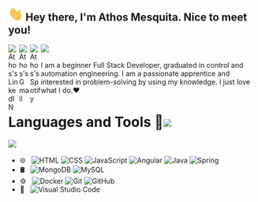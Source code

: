 ## <img src="https://raw.githubusercontent.com/ABSphreak/ABSphreak/master/gifs/Hi.gif" width="30px"> Hey there, I'm Athos Mesquita. Nice to meet you!

<a href="https://www.linkedin.com/in/athosmesquita/">
  <img align="left" alt="Athos's LinkedIN" width="22px" src="https://raw.githubusercontent.com/peterthehan/peterthehan/master/assets/linkedin.svg" />
</a>
<a href="mailto:athos.gpm@gmail.com?">
  <img align="left" alt="Athos's Gmail" width="22px" src="https://www.vectorlogo.zone/logos/gmail/gmail-icon.svg" />
</a>
<a href="https://open.spotify.com/playlist/5FoON8GDk6Zu8Zqq2ZvCxr?si=8a892f6ed0a64afe">
  <img align="left" alt="Athos's Spotify" width="22px" src="https://raw.githubusercontent.com/peterthehan/peterthehan/master/assets/spotify.svg" />
</a>

![](https://visitor-badge.glitch.me/badge?page_id=athosgpm.athosgpm)

I am a beginner Full Stack Developer, graduated in control and automation engineering. I am a passionate apprentice and interested in problem-solving by using my knowledge. I just love what I do.❤️

# Languages and Tools 🚀<img src="https://media.giphy.com/media/fvT2uzkzsSWmmkvl5g/giphy.gif" width="40px">

<div align="left">
<img height="150em" src="https://github-readme-stats.vercel.app/api/top-langs/?username=athosgpm&exclude_repo=KNN-Image-Classification&show_icons=true&hide_border=true&layout=compact&langs_count=8&theme=tokyonight"/>
</div>

- 🌐 &nbsp;
  ![HTML](https://img.shields.io/badge/-HTML-333333?style=flat&logo=HTML5)
  ![CSS](https://img.shields.io/badge/-CSS-333333?style=flat&logo=CSS3&logoColor=1572B6)
  ![JavaScript](https://img.shields.io/badge/-JavaScript-333333?style=flat&logo=javascript)
  ![Angular](https://img.shields.io/badge/-Angular-333333?style=flat&logo=Angular)
  ![Java](https://img.shields.io/badge/-Java-333333?style=flat&logo=java)
  ![Spring](https://img.shields.io/badge/-Spring-333333?style=flat&logo=Spring)
- 🛢 &nbsp;
  ![MongoDB](https://img.shields.io/badge/-MongoDB-333333?style=flat&logo=mongodb)
  ![MySQL](https://img.shields.io/badge/-MySQL-333333?style=flat&logo=MySQL)
- ⚙️ &nbsp;
  ![Docker](https://img.shields.io/badge/-Docker-333333?style=flat&logo=Docker)
  ![Git](https://img.shields.io/badge/-Git-333333?style=flat&logo=git)
  ![GitHub](https://img.shields.io/badge/-GitHub-333333?style=flat&logo=github)
- 🔧 &nbsp;
  ![Visual Studio Code](https://img.shields.io/badge/-Visual%20Studio%20Code-333333?style=flat&logo=visual-studio-code&logoColor=007ACC)


<!--

